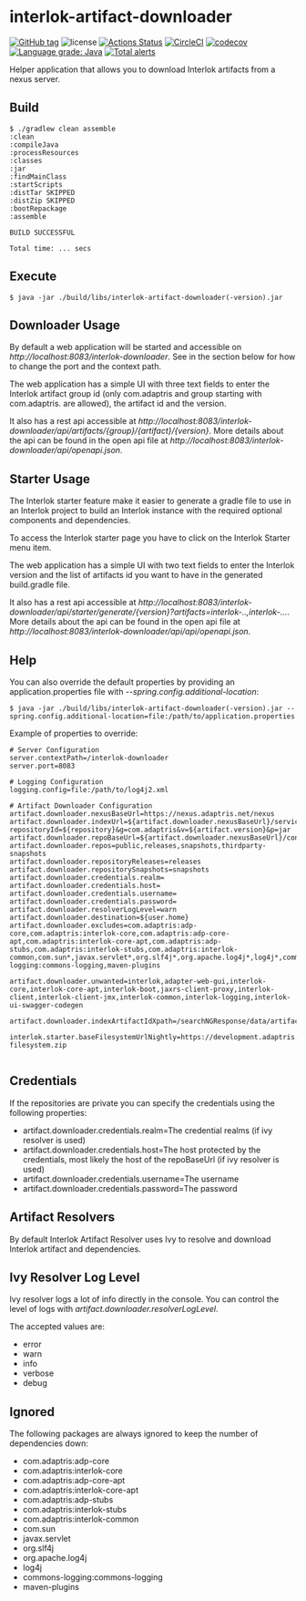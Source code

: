 # interlok-artifact-downloader 

[![GitHub tag](https://img.shields.io/github/tag/adaptris/interlok-artifact-downloader.svg)](https://github.com/adaptris/interlok-artifact-downloader/tags)
![license](https://img.shields.io/github/license/adaptris/interlok-artifact-downloader.svg)
[![Actions Status](https://github.com/adaptris/interlok-artifact-downloader/actions/workflows/gradle-check.yml/badge.svg)](https://github.com/adaptris/interlok-artifact-downloader/actions)
[![CircleCI](https://circleci.com/gh/adaptris/interlok-artifact-downloader/tree/develop.svg?style=svg)](https://circleci.com/gh/adaptris/interlok-artifact-downloader/tree/develop)
[![codecov](https://codecov.io/gh/adaptris/interlok-artifact-downloader/branch/develop/graph/badge.svg)](https://codecov.io/gh/adaptris/interlok-artifact-downloader)
[![Language grade: Java](https://img.shields.io/lgtm/grade/java/g/adaptris/interlok-artifact-downloader.svg?logo=lgtm&logoWidth=18)](https://lgtm.com/projects/g/adaptris/interlok-artifact-downloader/context:java)
[![Total alerts](https://img.shields.io/lgtm/alerts/g/adaptris/interlok-artifact-downloader.svg?logo=lgtm&logoWidth=18)](https://lgtm.com/projects/g/adaptris/interlok/alerts/)

Helper application that allows you to download Interlok artifacts from a nexus server.

## Build

```
$ ./gradlew clean assemble
:clean
:compileJava
:processResources
:classes
:jar
:findMainClass
:startScripts
:distTar SKIPPED
:distZip SKIPPED
:bootRepackage
:assemble

BUILD SUCCESSFUL

Total time: ... secs
```

## Execute

```
$ java -jar ./build/libs/interlok-artifact-downloader(-version).jar
```

## Downloader Usage

By default a web application will be started and accessible on *http://localhost:8083/interlok-downloader*. See in the section below for how to change the port and the context path.

The web application has a simple UI with three text fields to enter the Interlok artifact group id (only com.adaptris and group starting with com.adaptris. are allowed), the artifact id and the version.

It also has a rest api accessible at *http://localhost:8083/interlok-downloader/api/artifacts/{group}/{artifact}/{version}*.
More details about the api can be found in the open api file at *http://localhost:8083/interlok-downloader/api/openapi.json*.

## Starter Usage

The Interlok starter feature make it easier to generate a gradle file to use in an Interlok project to build an Interlok instance with the required optional components and dependencies.

To access the Interlok starter page you have to click on the Interlok Starter menu item.

The web application has a simple UI with two text fields to enter the Interlok version and the list of artifacts id you want to have in the generated build.gradle file.

It also has a rest api accessible at *http://localhost:8083/interlok-downloader/api/starter/generate/{version}?artifacts=interlok-..,interlok-...*.
More details about the api can be found in the open api file at *http://localhost:8083/interlok-downloader/api/api/openapi.json*.

## Help

You can also override the default properties by providing an application.properties file with *--spring.config.additional-location*:

```
$ java -jar ./build/libs/interlok-artifact-downloader(-version).jar --spring.config.additional-location=file:/path/to/application.properties
```
Example of properties to override:

```
# Server Configuration
server.contextPath=/interlok-downloader
server.port=8083

# Logging Configuration
logging.config=file:/path/to/log4j2.xml

# Artifact Downloader Configuration
artifact.downloader.nexusBaseUrl=https://nexus.adaptris.net/nexus
artifact.downloader.indexUrl=${artifact.downloader.nexusBaseUrl}/service/local/lucene/search?repositoryId=${repository}&g=com.adaptris&v=${artifact.version}&p=jar
artifact.downloader.repoBaseUrl=${artifact.downloader.nexusBaseUrl}/content/repositories/
artifact.downloader.repos=public,releases,snapshots,thirdparty-snapshots
artifact.downloader.repositoryReleases=releases
artifact.downloader.repositorySnapshots=snapshots
artifact.downloader.credentials.realm=
artifact.downloader.credentials.host=
artifact.downloader.credentials.username=
artifact.downloader.credentials.password=
artifact.downloader.resolverLogLevel=warn
artifact.downloader.destination=${user.home}
artifact.downloader.excludes=com.adaptris:adp-core,com.adaptris:interlok-core,com.adaptris:adp-core-apt,com.adaptris:interlok-core-apt,com.adaptris:adp-stubs,com.adaptris:interlok-stubs,com.adaptris:interlok-common,com.sun*,javax.servlet*,org.slf4j*,org.apache.log4j*,log4j*,commons-logging:commons-logging,maven-plugins

artifact.downloader.unwanted=interlok,adapter-web-gui,interlok-core,interlok-core-apt,interlok-boot,jaxrs-client-proxy,interlok-client,interlok-client-jmx,interlok-common,interlok-logging,interlok-ui-swagger-codegen

artifact.downloader.indexArtifactIdXpath=/searchNGResponse/data/artifact/artifactId/text()

interlok.starter.baseFilesystemUrlNightly=https://development.adaptris.net/nightly_builds/v3.x/${today}/base-filesystem.zip


```

## Credentials

If the repositories are private you can specify the credentials using the following properties:

* artifact.downloader.credentials.realm=The credential realms (if ivy resolver is used)
* artifact.downloader.credentials.host=The host protected by the credentials, most likely the host of the repoBaseUrl (if ivy resolver is used)
* artifact.downloader.credentials.username=The username
* artifact.downloader.credentials.password=The password

## Artifact Resolvers

By default Interlok Artifact Resolver uses Ivy to resolve and download Interlok artifact and dependencies.

## Ivy Resolver Log Level

Ivy resolver logs a lot of info directly in the console. You can control the level of logs with *artifact.downloader.resolverLogLevel*.

The accepted values are:
* error
* warn
* info
* verbose
* debug

## Ignored

The following packages are always ignored to keep the number of dependencies down:

* com.adaptris:adp-core
* com.adaptris:interlok-core
* com.adaptris:adp-core-apt
* com.adaptris:interlok-core-apt
* com.adaptris:adp-stubs
* com.adaptris:interlok-stubs
* com.adaptris:interlok-common
* com.sun
* javax.servlet
* org.slf4j
* org.apache.log4j
* log4j
* commons-logging:commons-logging
* maven-plugins
